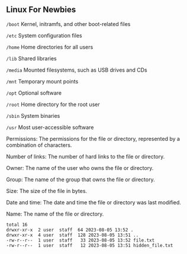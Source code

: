 ## Linux For Newbies

```/boot```	Kernel, initramfs, and other boot-related files

```/etc```	System configuration files

```/home```	Home directories for all users

```/lib```	Shared libraries

```/media```	Mounted filesystems, such as USB drives and CDs

```/mnt```	Temporary mount points

```/opt```	Optional software

```/root```	Home directory for the root user

```/sbin```	System binaries

```/usr```	Most user-accessible software



Permissions: The permissions for the file or directory, represented by a combination of characters.

Number of links: The number of hard links to the file or directory.

Owner: The name of the user who owns the file or directory.

Group: The name of the group that owns the file or directory.

Size: The size of the file in bytes.

Date and time: The date and time the file or directory was last modified.

Name: The name of the file or directory.



```
total 16
drwxr-xr-x  2 user  staff  64 2023-08-05 13:52 .
drwxr-xr-x  4 user  staff  128 2023-08-05 13:51 ..
-rw-r--r--  1 user  staff   33 2023-08-05 13:52 file.txt
-rw-r--r--  1 user  staff   12 2023-08-05 13:51 hidden_file.txt
```